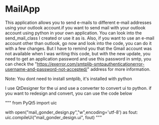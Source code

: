 # MailApp
This application allows you to send e-mails to different e-mail addresses using your outlook account.if you want to send mail with your outlook account using python in your own application. You can look into the send_mail_class I created or use it as is. Also, if you want to use an e-mail account other than outlook, go now and look into the code, you can do it with a few changes. But I have to remind you that the Gmail account was not available when I was writing this code, but with the new update, you need to get an application password and use this password in smtp, you can check the "https://exerror.com/smtplib-smtpauthenticationerror-username-and-password-not-accepted/" address for more information.

Note: You dont need to install smtplib, it's installed with python

I use QtDesigner for the ui and use a converter to convert ui to python. if you want to redesign and convert, you can use the code below

"""
from PyQt5 import uic

with open("mail_gonder_design.py","w",encoding='utf-8') as fout:
    uic.compileUi("mail_gonder_design.ui", fout)
"""
